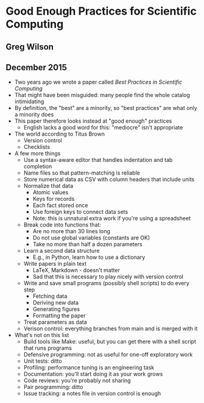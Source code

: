 # Good Enough Practices for Scientific Computing
## Greg Wilson
## December 2015

* Two years ago we wrote a paper called *Best Practices in Scientific Computing*
* That might have been misguided: many people find the whole catalog intimidating
* By definition, the "best" are a minority, so "best practices" are what only a minority does
* This paper therefore looks instead at "good enough" practices
  * English lacks a good word for this: "mediocre" isn't appropriate
* The world according to Titus Brown
  * Version control
  * Checklists
* A few more things
  * Use a syntax-aware editor that handles indentation and tab completion
  * Name files so that pattern-matching is reliable
  * Store numerical data as CSV with column headers that include units
  * Normalize that data
    * Atomic values
    * Keys for records
    * Each fact stored once
    * Use foreign keys to connect data sets
    * Note: this is unnatural extra work if you're using a spreadsheet
  * Break code into functions that:
    * Are no more than 30 lines long
    * Do not use global variables (constants are OK)
    * Take no more than half a dozen parameters
  * Learn a second data structure
    * E.g., in Python, learn how to use a dictionary
  * Write papers in plain text
    * LaTeX, Markdown - doesn't matter
    * Sad that this is necessary to play nicely with version control
  * Write and save small programs (possibly shell scripts) to do every step
    * Fetching data
    * Deriving new data
    * Generating figures
    * Formatting the paper
  * Treat parameters as data
  * Verison control: everything branches from main and is merged with it
* What's not on this list
  * Build tools like Make: useful, but you can get there with a shell script that runs programs
  * Defensive programming: not as useful for one-off exploratory work
  * Unit tests: ditto
  * Profiling: performance tuning is an engineering task
  * Documentation: you'll start doing it as your work grows
  * Code reviews: you're probably not sharing
  * Pair programming: ditto
  * Issue tracking: a notes file in version control is enough
